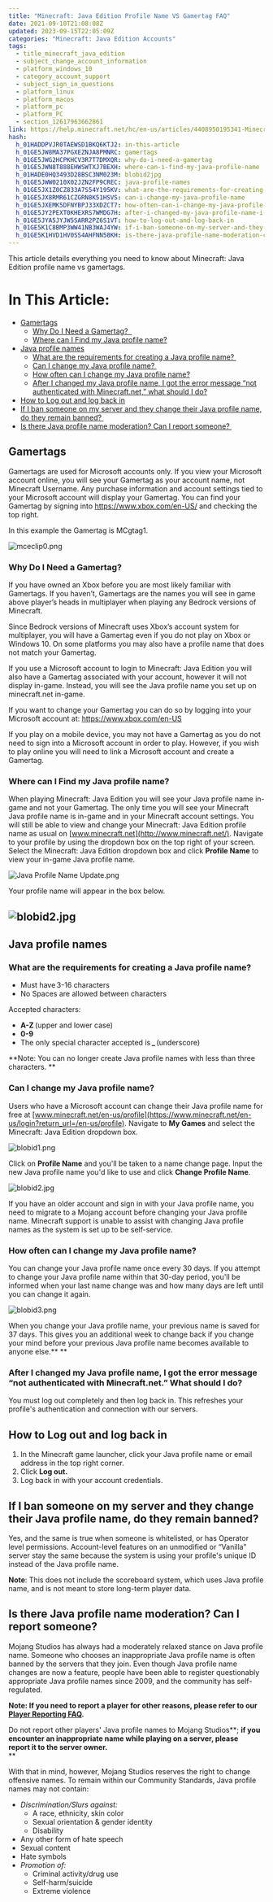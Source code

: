 ```yaml
---
title: "Minecraft: Java Edition Profile Name VS Gamertag FAQ"
date: 2021-09-10T21:08:08Z
updated: 2023-09-15T22:05:09Z
categories: "Minecraft: Java Edition Accounts"
tags:
  - title_minecraft_java_edition
  - subject_change_account_information
  - platform_windows_10
  - category_account_support
  - subject_sign_in_questions
  - platform_linux
  - platform_macos
  - platform_pc
  - platform_PC
  - section_12617963662861
link: https://help.minecraft.net/hc/en-us/articles/4408950195341-Minecraft-Java-Edition-Profile-Name-VS-Gamertag-FAQ
hash:
  h_01HADDPVJR0TAEWSD1BKQ6KTJ2: in-this-article
  h_01GE5JW8MA37PGXEZNJA8PMNRC: gamertags
  h_01GE5JWG2HCPKHCV3R7T7DMXQR: why-do-i-need-a-gamertag
  h_01GE5JWN8T888EHWSWTXJ7BEXH: where-can-i-find-my-java-profile-name
  h_01HADE0HQ3493D28BSC3NM023M: blobid2jpg
  h_01GE5JWW0210X02JZN2FP9CREC: java-profile-names
  h_01GE5JX1Z0CZ833A7S54Y195KV: what-are-the-requirements-for-creating-a-java-profile-name
  h_01GE5JX8RMR61CZGRN8K51HSVS: can-i-change-my-java-profile-name
  h_01GE5JXEMK5DFNYBPJ33XDZCT7: how-often-can-i-change-my-java-profile-name
  h_01GE5JY2PEXT0KHEXRS7WMDG7H: after-i-changed-my-java-profile-name-i-got-the-error-message-not-authenticated-with-minecraftnet-what-should-i-do
  h_01GE5JYA5JYJW5SARR2PZ6S1VT: how-to-log-out-and-log-back-in
  h_01GE5K1C8BMP3WW41NB3WAJ4YW: if-i-ban-someone-on-my-server-and-they-change-their-java-profile-name-do-they-remain-banned
  h_01GE5K1HVD1HV0SS4AHFNN58KH: is-there-java-profile-name-moderation-can-i-report-someone
---
```


This article details everything you need to know about Minecraft: Java Edition profile name vs gamertags.

# In This Article:

- [Gamertags](#gamertags)
  - [Why Do I Need a Gamertag?  ](#why-do-i-need-a-gamertag)
  - [Where can I Find my Java profile name?](#where-can-i-find-my-java-profile-name)
- [Java profile names](#java-profile-names)
  - [What are the requirements for creating a Java profile name? ](#what-are-the-requirements-for-creating-a-java-profile-name)
  - [Can I change my Java profile name? ](#can-i-change-my-java-profile-name)
  - [How often can I change my Java profile name?](#how-often-can-i-change-my-java-profile-name)
  - [After I changed my Java profile name, I got the error message “not authenticated with Minecraft.net,” what should I do?](#after-i-changed-my-java-profile-name-i-got-the-error-message-not-authenticated-with-minecraftnet-what-should-i-do)
- [How to Log out and log back in](#how-to-log-out-and-log-back-in)
- [If I ban someone on my server and they change their Java profile name, do they remain banned? ](#if-i-ban-someone-on-my-server-and-they-change-their-java-profile-name-do-they-remain-banned)
- [Is there Java profile name moderation? Can I report someone? ](#is-there-java-profile-name-moderation-can-i-report-someone)

## Gamertags

Gamertags are used for Microsoft accounts only. If you view your Microsoft account online, you will see your Gamertag as your account name, not Minecraft Username. Any purchase information and account settings tied to your Microsoft account will display your Gamertag. You can find your Gamertag by signing into <https://www.xbox.com/en-US/> and checking the top right.   

In this example the Gamertag is MCgtag1.  

![mceclip0.png](https://minecrafthelp.zendesk.com/hc/article_attachments/4408949981325)

### Why Do I Need a Gamertag?  

If you have owned an Xbox before you are most likely familiar with Gamertags. If you haven’t, Gamertags are the names you will see in game above player’s heads in multiplayer when playing any Bedrock versions of Minecraft.  

Since Bedrock versions of Minecraft uses Xbox’s account system for multiplayer, you will have a Gamertag even if you do not play on Xbox or Windows 10. On some platforms you may also have a profile name that does not match your Gamertag. 

If you use a Microsoft account to login to Minecraft: Java Edition you will also have a Gamertag associated with your account, however it will not display in-game. Instead, you will see the Java profile name you set up on minecraft.net in-game.  

If you want to change your Gamertag you can do so by logging into your Microsoft account at: <https://www.xbox.com/en-US>  

If you play on a mobile device, you may not have a Gamertag as you do not need to sign into a Microsoft account in order to play. However, if you wish to play online you will need to link a Microsoft account and create a Gamertag. 

### Where can I Find my Java profile name?

When playing Minecraft: Java Edition you will see your Java profile name in-game and not your Gamertag. The only time you will see your Minecraft Java profile name is in-game and in your Minecraft account settings. You will still be able to view and change your Minecraft: Java Edition profile name as usual on [www.minecraft.net](http://www.minecraft.net/). Navigate to your profile by using the dropdown box on the top right of your screen. Select the Minecraft: Java Edition dropdown box and click **Profile Name** to view your in-game Java profile name.

![Java Profile Name Update.png](https://minecrafthelp.zendesk.com/hc/article_attachments/19543249788429)

Your profile name will appear in the box below.

## ![blobid2.jpg](https://minecrafthelp.zendesk.com/hc/article_attachments/6023923635085)

## Java profile names

### What are the requirements for creating a Java profile name? 

- Must have 3-16 characters
- No Spaces are allowed between characters

Accepted characters: 

- **A-Z** (upper and lower case)
- **0-9**
- The only special character accepted is **\_** (underscore)

**Note: You can no longer create Java profile names with less than three characters. **

### Can I change my Java profile name? 

Users who have a Microsoft account can change their Java profile name for free at [www.minecraft.net/en-us/profile](https://www.minecraft.net/en-us/login?return_url=/en-us/profile). Navigate to **My Games** and select the Minecraft: Java Edition dropdown box. 

![blobid1.png](https://minecrafthelp.zendesk.com/hc/article_attachments/6023801543949)

Click on **Profile Name** and you'll be taken to a name change page. Input the new Java profile name you'd like to use and click **Change Profile Name**.

![blobid2.jpg](https://minecrafthelp.zendesk.com/hc/article_attachments/6023923635085)

If you have an older account and sign in with your Java profile name, you need to migrate to a Mojang account before changing your Java profile name. Minecraft support is unable to assist with changing Java profile names as the system is set up to be self-service.

### How often can I change my Java profile name? 

You can change your Java profile name once every 30 days. If you attempt to change your Java profile name within that 30-day period, you'll be informed when your last name change was and how many days are left until you can change it again.  

![blobid3.png](https://minecrafthelp.zendesk.com/hc/article_attachments/6023941382925)

When you change your Java profile name, your previous name is saved for 37 days. This gives you an additional week to change back if you change your mind before your previous Java profile name becomes available to anyone else.** **

### After I changed my Java profile name, I got the error message “not authenticated with Minecraft.net.” What should I do? 

You must log out completely and then log back in. This refreshes your profile's authentication and connection with our servers. 

## How to Log out and log back in 

1.  In the Minecraft game launcher, click your Java profile name or email address in the top right corner.
2.  Click **Log out.**
3.  Log back in with your account credentials.

## If I ban someone on my server and they change their Java profile name, do they remain banned? 

Yes, and the same is true when someone is whitelisted, or has Operator level permissions. Account-level features on an unmodified or “Vanilla” server stay the same because the system is using your profile's unique ID instead of the Java profile name.  

**Note**: This does not include the scoreboard system, which uses Java profile name, and is not meant to store long-term player data. 

## Is there Java profile name moderation? Can I report someone? 

Mojang Studios has always had a moderately relaxed stance on Java profile name. Someone who chooses an inappropriate Java profile name is often banned by the servers that they join. Even though Java profile name changes are now a feature, people have been able to register questionably appropriate Java profile names since 2009, and the community has self-regulated.  

**Note: If you need to report a player for other reasons, please refer to our [Player Reporting FAQ](../Manage-or-Troubleshoot-Realms/Minecraft-Java-Edition-Player-Reporting-FAQ.md).**

Do not report other players' Java profile names to Mojang Studios**; **if you encounter an inappropriate name while playing on a server, please report it to the server owner.**   
**

With that in mind, however, Mojang Studios reserves the right to change offensive names. To remain within our Community Standards, Java profile names may not contain:

- *Discrimination/Slurs against:*
  - A race, ethnicity, skin color
  - Sexual orientation & gender identity
  - Disability
- Any other form of hate speech
- Sexual content
- Hate symbols
- *Promotion of:*
  - Criminal activity/drug use
  - Self-harm/suicide
  - Extreme violence

